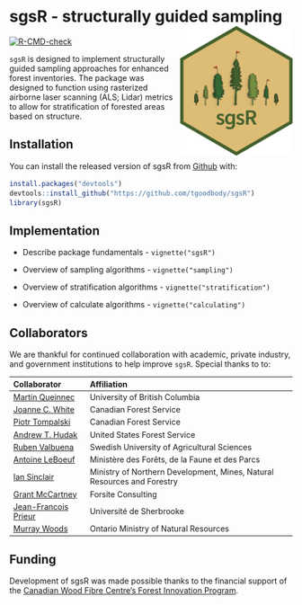
<!-- README.md is generated from README.Rmd. Please edit that file -->

# sgsR - structurally guided sampling <img src="man/figures/logo.png" align="right" width="200" />

<!-- badges: start -->

[![R-CMD-check](https://github.com/tgoodbody/sgsR/workflows/R-CMD-check/badge.svg)](https://github.com/tgoodbody/sgsR/actions)
<!-- badges: end -->

`sgsR` is designed to implement structurally guided sampling approaches
for enhanced forest inventories. The package was designed to function
using rasterized airborne laser scanning (ALS; Lidar) metrics to allow
for stratification of forested areas based on structure.

## Installation

You can install the released version of sgsR from
[Github](https://github.com/tgoodbody/sgsR) with:

``` r
install.packages("devtools")
devtools::install_github("https://github.com/tgoodbody/sgsR")
library(sgsR)
```

## Implementation

-   Describe package fundamentals - `vignette("sgsR")`

-   Overview of sampling algorithms - `vignette("sampling")`

-   Overview of stratification algorithms - `vignette("stratification")`

-   Overview of calculate algorithms - `vignette("calculating")`

## Collaborators

We are thankful for continued collaboration with academic, private
industry, and government institutions to help improve `sgsR`. Special
thanks to to:

| Collaborator                                                                                                  | Affiliation                                                             |
|:--------------------------------------------------------------------------------------------------------------|:------------------------------------------------------------------------|
| [Martin Queinnec](https://www.researchgate.net/profile/Martin-Queinnec)                                       | University of British Columbia                                          |
| [Joanne C. White](https://scholar.google.ca/citations?user=bqjk4skAAAAJ&hl=en)                                | Canadian Forest Service                                                 |
| [Piotr Tompalski](https://scholar.google.ca/citations?user=RtYdz0cAAAAJ&hl=en)                                | Canadian Forest Service                                                 |
| [Andrew T. Hudak](https://scholar.google.ca/citations?hl=en&user=bdn7YVoAAAAJ)                                | United States Forest Service                                            |
| [Ruben Valbuena](https://scholar.google.com/citations?user=Nx336TQAAAAJ&hl=en)                                | Swedish University of Agricultural Sciences                             |
| [Antoine LeBoeuf](https://scholar.google.com/citations?user=wGsKOK8AAAAJ&hl=en)                               | Ministère des Forêts, de la Faune et des Parcs                          |
| [Ian Sinclair](http://www.infogo.gov.on.ca/infogo/home.html#empProfile/332620/en)                             | Ministry of Northern Development, Mines, Natural Resources and Forestry |
| [Grant McCartney](https://www.signalhire.com/profiles/grant-mccartney%27s-email/99719223)                     | Forsite Consulting                                                      |
| [Jean-Francois Prieur](https://www.researchgate.net/scientific-contributions/Jean-Francois-Prieur-2142960944) | Université de Sherbrooke                                                |
| [Murray Woods](https://www.researchgate.net/profile/Murray-Woods)                                             | Ontario Ministry of Natural Resources                                   |

## Funding

Development of sgsR was made possible thanks to the financial support of
the [Canadian Wood Fibre Centre’s Forest Innovation
Program](https://www.nrcan.gc.ca/science-and-data/funding-partnerships/funding-opportunities/forest-sector-funding-programs/forest-innovation-program/13137).
